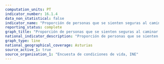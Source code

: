 ```yaml
---
computation_units: PT
indicator_number: 16.1.4
data_non_statistical: false
indicator_name: "Proporción de personas que se sienten seguras al caminar sola en su zona de residencia"
reporting_status: complete
graph_title: "Proporción de personas que se sienten seguras al caminar sola en su zona de residencia"
national_indicator_description: "Proporción de personas que se sienten seguras al caminar sola en su zona de residencia"
graph_type: line
national_geographical_coverage: Asturias
source_active_1: true
source_organisation_1: "Encuesta de condiciones de vida, INE"
---
```

